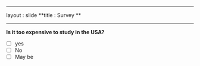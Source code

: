 - - - 
layout : slide
**title : Survey **
- - -
**Is it too expensive to study in the USA?**
- [ ] yes 
- [ ] No
- [ ] May be 
